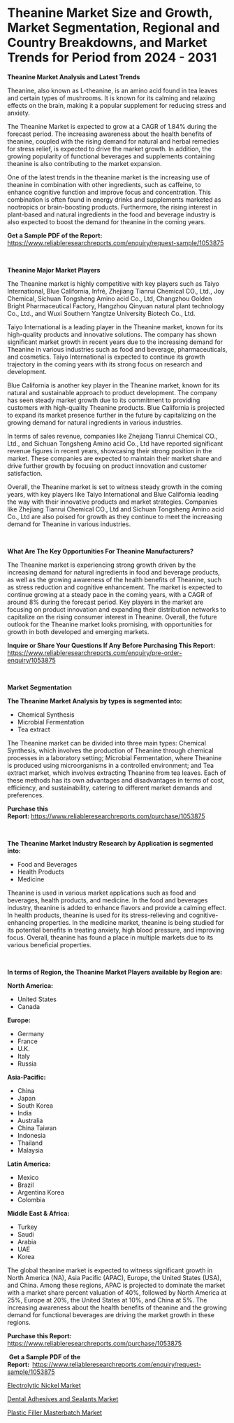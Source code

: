 <p><h1>Theanine Market Size and Growth, Market Segmentation, Regional and Country Breakdowns, and Market Trends for Period from 2024 -  2031</h1></p><p><strong>Theanine Market Analysis and Latest Trends</strong></p>
<p><p>Theanine, also known as L-theanine, is an amino acid found in tea leaves and certain types of mushrooms. It is known for its calming and relaxing effects on the brain, making it a popular supplement for reducing stress and anxiety.</p><p>The Theanine Market is expected to grow at a CAGR of 1.84% during the forecast period. The increasing awareness about the health benefits of theanine, coupled with the rising demand for natural and herbal remedies for stress relief, is expected to drive the market growth. In addition, the growing popularity of functional beverages and supplements containing theanine is also contributing to the market expansion.</p><p>One of the latest trends in the theanine market is the increasing use of theanine in combination with other ingredients, such as caffeine, to enhance cognitive function and improve focus and concentration. This combination is often found in energy drinks and supplements marketed as nootropics or brain-boosting products. Furthermore, the rising interest in plant-based and natural ingredients in the food and beverage industry is also expected to boost the demand for theanine in the coming years.</p></p>
<p><strong>Get a Sample PDF of the Report:&nbsp;</strong> <a href="https://www.reliableresearchreports.com/enquiry/request-sample/1053875">https://www.reliableresearchreports.com/enquiry/request-sample/1053875</a></p>
<p>&nbsp;</p>
<p><strong>Theanine Major Market Players</strong></p>
<p><p>The Theanine market is highly competitive with key players such as Taiyo International, Blue California, Infré, Zhejiang Tianrui Chemical CO., Ltd., Joy Chemical, Sichuan Tongsheng Amino acid Co., Ltd, Changzhou Golden Bright Pharmaceutical Factory, Hangzhou Qinyuan natural plant technology Co., Ltd., and Wuxi Southern Yangtze University Biotech Co., Ltd.</p><p>Taiyo International is a leading player in the Theanine market, known for its high-quality products and innovative solutions. The company has shown significant market growth in recent years due to the increasing demand for Theanine in various industries such as food and beverage, pharmaceuticals, and cosmetics. Taiyo International is expected to continue its growth trajectory in the coming years with its strong focus on research and development.</p><p>Blue California is another key player in the Theanine market, known for its natural and sustainable approach to product development. The company has seen steady market growth due to its commitment to providing customers with high-quality Theanine products. Blue California is projected to expand its market presence further in the future by capitalizing on the growing demand for natural ingredients in various industries.</p><p>In terms of sales revenue, companies like Zhejiang Tianrui Chemical CO., Ltd., and Sichuan Tongsheng Amino acid Co., Ltd have reported significant revenue figures in recent years, showcasing their strong position in the market. These companies are expected to maintain their market share and drive further growth by focusing on product innovation and customer satisfaction.</p><p>Overall, the Theanine market is set to witness steady growth in the coming years, with key players like Taiyo International and Blue California leading the way with their innovative products and market strategies. Companies like Zhejiang Tianrui Chemical CO., Ltd and Sichuan Tongsheng Amino acid Co., Ltd are also poised for growth as they continue to meet the increasing demand for Theanine in various industries.</p></p>
<p>&nbsp;</p>
<p><strong>What Are The Key Opportunities For Theanine Manufacturers?</strong></p>
<p><p>The Theanine market is experiencing strong growth driven by the increasing demand for natural ingredients in food and beverage products, as well as the growing awareness of the health benefits of Theanine, such as stress reduction and cognitive enhancement. The market is expected to continue growing at a steady pace in the coming years, with a CAGR of around 8% during the forecast period. Key players in the market are focusing on product innovation and expanding their distribution networks to capitalize on the rising consumer interest in Theanine. Overall, the future outlook for the Theanine market looks promising, with opportunities for growth in both developed and emerging markets.</p></p>
<p><strong>Inquire or Share Your Questions If Any Before Purchasing This Report:</strong> <a href="https://www.reliableresearchreports.com/enquiry/pre-order-enquiry/1053875">https://www.reliableresearchreports.com/enquiry/pre-order-enquiry/1053875</a></p>
<p>&nbsp;</p>
<p><strong>Market Segmentation</strong></p>
<p><strong>The Theanine Market Analysis by types is segmented into:</strong></p>
<p><ul><li>Chemical Synthesis</li><li>Microbial Fermentation</li><li>Tea extract</li></ul></p>
<p><p>The Theanine market can be divided into three main types: Chemical Synthesis, which involves the production of Theanine through chemical processes in a laboratory setting; Microbial Fermentation, where Theanine is produced using microorganisms in a controlled environment; and Tea extract market, which involves extracting Theanine from tea leaves. Each of these methods has its own advantages and disadvantages in terms of cost, efficiency, and sustainability, catering to different market demands and preferences.</p></p>
<p><strong>Purchase this Report:&nbsp;</strong><a href="https://www.reliableresearchreports.com/purchase/1053875">https://www.reliableresearchreports.com/purchase/1053875</a></p>
<p>&nbsp;</p>
<p><strong>The Theanine Market Industry Research by Application is segmented into:</strong></p>
<p><ul><li>Food and Beverages</li><li>Health Products</li><li>Medicine</li></ul></p>
<p><p>Theanine is used in various market applications such as food and beverages, health products, and medicine. In the food and beverages industry, theanine is added to enhance flavors and provide a calming effect. In health products, theanine is used for its stress-relieving and cognitive-enhancing properties. In the medicine market, theanine is being studied for its potential benefits in treating anxiety, high blood pressure, and improving focus. Overall, theanine has found a place in multiple markets due to its various beneficial properties.</p></p>
<p>&nbsp;</p>
<p><strong>In terms of Region, the Theanine Market Players available by Region are:</strong></p>
<p>
    <p> <strong> North America: </strong>
        <ul>
            <li>United States</li>
            <li>Canada</li>
        </ul>
        </p> 
    <p> <strong> Europe: </strong>
        <ul>
            <li>Germany</li>
            <li>France</li>
            <li>U.K.</li>
            <li>Italy</li>
            <li>Russia</li>
        </ul>
        </p> 
    <p> <strong> Asia-Pacific: </strong>
        <ul>
            <li>China</li>
            <li>Japan</li>
            <li>South Korea</li>
            <li>India</li>
            <li>Australia</li>
            <li>China Taiwan</li>
            <li>Indonesia</li>
            <li>Thailand</li>
            <li>Malaysia</li>
        </ul>
        </p> 
    <p> <strong> Latin America: </strong>
        <ul>
            <li>Mexico</li>
            <li>Brazil</li>
            <li>Argentina Korea</li>
            <li>Colombia</li>
        </ul>
        </p> 
    <p> <strong> Middle East & Africa: </strong>
        <ul>
            <li>Turkey</li>
            <li>Saudi</li>
            <li>Arabia</li>
            <li>UAE</li>
            <li>Korea</li>
        </ul>
    </p>
    </p>
<p><p>The global theanine market is expected to witness significant growth in North America (NA), Asia Pacific (APAC), Europe, the United States (USA), and China. Among these regions, APAC is projected to dominate the market with a market share percent valuation of 40%, followed by North America at 25%, Europe at 20%, the United States at 10%, and China at 5%. The increasing awareness about the health benefits of theanine and the growing demand for functional beverages are driving the market growth in these regions.</p></p>
<p><strong>Purchase this Report: </strong><a href="https://www.reliableresearchreports.com/purchase/1053875">https://www.reliableresearchreports.com/purchase/1053875</a></p>
<p>&nbsp;<strong>Get a Sample PDF of the Report:&nbsp;&nbsp;</strong><a href="https://www.reliableresearchreports.com/enquiry/request-sample/1053875">https://www.reliableresearchreports.com/enquiry/request-sample/1053875</a></p>
<p><strong></strong></p>
<p><p><a href="https://github.com/nicholepatriciadoylenwnrjr0/Market-Research-Report-List-1/blob/main/electrolytic-nickel-market.md">Electrolytic Nickel Market</a></p><p><a href="https://github.com/wwwkeltoum/Market-Research-Report-List-2/blob/main/dental-adhesives-and-sealants-market.md">Dental Adhesives and Sealants Market</a></p><p><a href="https://github.com/gamblestampleyjenny50m5sl6/Market-Research-Report-List-1/blob/main/plastic-filler-masterbatch-market.md">Plastic Filler Masterbatch Market</a></p></p>